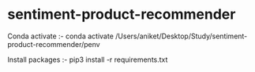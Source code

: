 # sentiment-product-recommender

Conda activate :- 
conda activate /Users/aniket/Desktop/Study/sentiment-product-recommender/penv

Install packages :-
pip3 install -r requirements.txt   